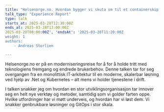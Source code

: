 ```yaml
---
title: "Helsenorge.no. Hvordan bygger vi skuta om til et containerskip mens vi er i fart."
talk_type: "Experience Report"
type: talk
starts_at: 2025-03-28T12:30:00Z
ends_at: 2025-03-28T13:00:00Z
2025-03-28T08:00:00Z', 'endsAt': '2025-03-28T11:20:00Z
weight: 1
authors:
    - Andreas Storlien

---
```

Helsenorge.no er på en moderniseringsreise for å for å holde tritt med teknologiens fremgang og endrede brukerbehov. Denne talken tar for seg overgangen fra en monolittisk IT-arkitektur til en moderne, skalerbar løsning ved hjelp av .Net og Kubernetes – alt mens vi holder tjenestene i drift.

I talken snakker jeg om hvordan en stor utviklingsorganisasjon tar innover seg en helt nye verktøy og metoder, samtidig som vi golder farten oppe. Hvilke utfordringer har vi møtt underveis, og hvordan har vi løst dem. Vi snakker genbrukbare løsninger og GitOps i stor skala.
